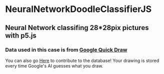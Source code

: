 # NeuralNetworkDoodleClassifierJS
## Neural Network classifing 28*28pix pictures with p5.js 

### Data used in this case is from [Google Quick Draw](https://quickdraw.withgoogle.com/data)

You can also go [Here](https://quickdraw.withgoogle.com) to contribute to the database!
Your drawing is stored every time Google's AI guesses what you draw.

